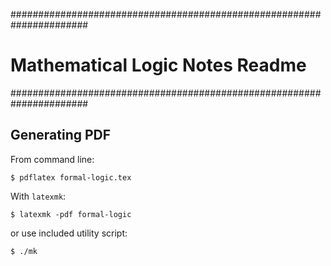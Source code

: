 ######################################################################
#   Mathematical Logic Notes Readme                                  #
######################################################################

## Generating PDF

From command line:

    $ pdflatex formal-logic.tex

With `latexmk`:

    $ latexmk -pdf formal-logic

or use included utility script:

    $ ./mk
